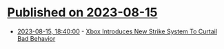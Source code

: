 # [Published on 2023-08-15](index.md)

* [2023-08-15, 18:40:00](https://games.slashdot.org/story/23/08/15/1735212/xbox-introduces-new-strike-system-to-curtail-bad-behavior?utm_source=rss1.0mainlinkanon&utm_medium=feed) - [Xbox Introduces New Strike System To Curtail Bad Behavior](https://games.slashdot.org/story/23/08/15/1735212/xbox-introduces-new-strike-system-to-curtail-bad-behavior?utm_source=rss1.0mainlinkanon&utm_medium=feed)
